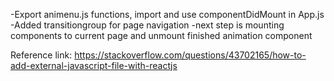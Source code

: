 ﻿-Export animenu.js functions, import and use componentDidMount in App.js
-Added transitiongroup for page navigation
-next step is mounting components to current page and unmount finished animation component

Reference link: https://stackoverflow.com/questions/43702165/how-to-add-external-javascript-file-with-reactjs